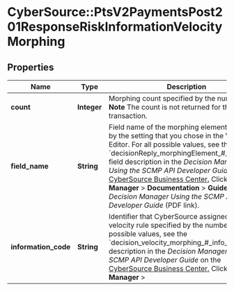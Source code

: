 # CyberSource::PtsV2PaymentsPost201ResponseRiskInformationVelocityMorphing

## Properties
Name | Type | Description | Notes
------------ | ------------- | ------------- | -------------
**count** | **Integer** | Morphing count specified by the number #.  **Note** The count is not returned for the initial transaction.  | [optional] 
**field_name** | **String** | Field name of the morphing element. specified by the setting that you chose in the Velocity Editor.  For all possible values, see the &#x60;decisionReply_morphingElement_#_fieldName&#x60; field description in the _Decision Manager Using the SCMP API Developer Guide_ on the [CyberSource Business Center.](https://ebc2.cybersource.com/ebc2/) Click **Decision Manager** &gt; **Documentation** &gt; **Guides** &gt; _Decision Manager Using the SCMP API Developer Guide_ (PDF link).  | [optional] 
**information_code** | **String** | Identifier that CyberSource assigned to the velocity rule specified by the number #.  For all possible values, see the &#x60;decision_velocity_morphing_#_info_code&#x60; field description in the _Decision Manager Using the SCMP API Developer Guide_ on the [CyberSource Business Center.](https://ebc2.cybersource.com/ebc2/) Click **Decision Manager** &gt;   | [optional] 


